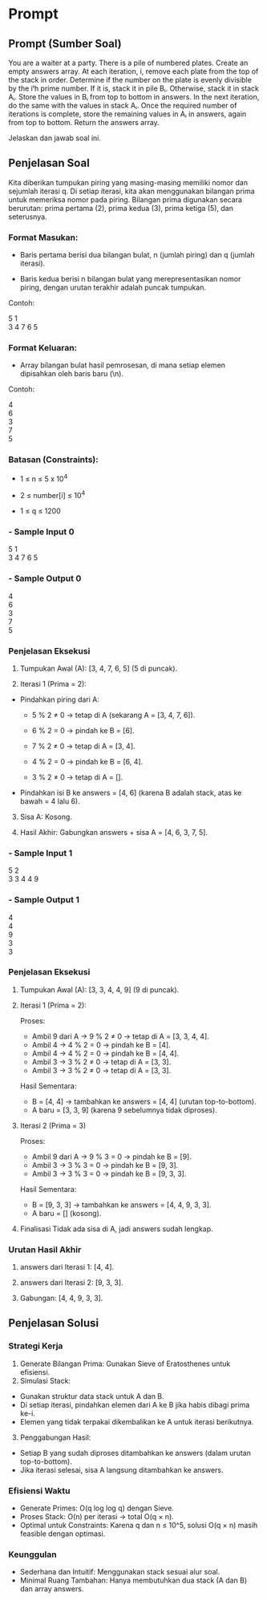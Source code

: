 # Prompt 

## Prompt (Sumber Soal)

You are a waiter at a party. There is a pile of numbered plates. Create an empty answers array. At each iteration, i, remove each plate from the top of the stack in order. Determine if the number on the plate is evenly divisible by the iᵗh prime number. If it is, stack it in pile Bᵢ. Otherwise, stack it in stack Aᵢ. Store the values in Bᵢ from top to bottom in answers. In the next iteration, do the same with the values in stack Aᵢ. Once the required number of iterations is complete, store the remaining values in Aᵢ in answers, again from top to bottom. Return the answers array.

Jelaskan dan jawab soal ini.


## Penjelasan Soal
Kita diberikan tumpukan piring yang masing-masing memiliki nomor dan sejumlah iterasi q. Di setiap iterasi, kita akan menggunakan bilangan prima untuk memeriksa nomor pada piring. Bilangan prima digunakan secara berurutan: prima pertama (2), prima kedua (3), prima ketiga (5), dan seterusnya.


### Format Masukan:
- Baris pertama berisi dua bilangan bulat, n (jumlah piring) dan q (jumlah iterasi).

- Baris kedua berisi n bilangan bulat yang merepresentasikan nomor piring, dengan urutan terakhir adalah puncak tumpukan.

Contoh: 

5 1  
3 4 7 6 5  

### Format Keluaran:
- Array bilangan bulat hasil pemrosesan, di mana setiap elemen dipisahkan oleh baris baru (\n).

Contoh:

4  
6  
3  
7  
5  
### Batasan (Constraints):
- 1 ≤ n ≤ 5 x 10<sup>4</sup>

- 2 ≤ number[i] ≤ 10<sup>4</sup>

- 1 ≤ q ≤ 1200

### - Sample Input 0

5 1  
3 4 7 6 5  

### - Sample Output 0

4  
6  
3  
7  
5  


### Penjelasan Eksekusi
1. Tumpukan Awal (A): [3, 4, 7, 6, 5] (5 di puncak).

2. Iterasi 1 (Prima = 2):

- Pindahkan piring dari A:

    - 5 % 2 ≠ 0 → tetap di A (sekarang A = [3, 4, 7, 6]).

    - 6 % 2 = 0 → pindah ke B = [6].

    - 7 % 2 ≠ 0 → tetap di A = [3, 4].

    - 4 % 2 = 0 → pindah ke B = [6, 4].

    - 3 % 2 ≠ 0 → tetap di A = [].

- Pindahkan isi B ke answers = [4, 6] (karena B adalah stack, atas ke bawah = 4 lalu 6).

3. Sisa A: Kosong.

4. Hasil Akhir: Gabungkan answers + sisa A = [4, 6, 3, 7, 5].

### - Sample Input 1

5 2  
3 3 4 4 9  

### - Sample Output 1

4  
4  
9  
3  
3  

### Penjelasan Eksekusi
1. Tumpukan Awal (A): [3, 3, 4, 4, 9] (9 di puncak).
2. Iterasi 1 (Prima = 2):
   
   Proses:
    - Ambil 9 dari A → 9 % 2 ≠ 0 → tetap di A = [3, 3, 4, 4].
    - Ambil 4 → 4 % 2 = 0 → pindah ke B = [4].
    - Ambil 4 → 4 % 2 = 0 → pindah ke B = [4, 4].
    - Ambil 3 → 3 % 2 ≠ 0 → tetap di A = [3, 3].
    - Ambil 3 → 3 % 2 ≠ 0 → tetap di A = [3, 3].
      
    Hasil Sementara:
    - B = [4, 4] → tambahkan ke answers = [4, 4] (urutan top-to-bottom).
    - A baru = [3, 3, 9] (karena 9 sebelumnya tidak diproses).
3. Iterasi 2 (Prima = 3)
   
   Proses:
    - Ambil 9 dari A → 9 % 3 = 0 → pindah ke B = [9].
    - Ambil 3 → 3 % 3 = 0 → pindah ke B = [9, 3].
    - Ambil 3 → 3 % 3 = 0 → pindah ke B = [9, 3, 3].
      
   Hasil Sementara:
    - B = [9, 3, 3] → tambahkan ke answers = [4, 4, 9, 3, 3].
    - A baru = [] (kosong).

  4. Finalisasi
     Tidak ada sisa di A, jadi answers sudah lengkap.

### Urutan Hasil Akhir
1. answers dari Iterasi 1: [4, 4].

2. answers dari Iterasi 2: [9, 3, 3].

3. Gabungan: [4, 4, 9, 3, 3].

## Penjelasan Solusi


### Strategi Kerja
1. Generate Bilangan Prima: Gunakan Sieve of Eratosthenes untuk efisiensi.
2. Simulasi Stack:
  - Gunakan struktur data stack untuk A dan B.
  - Di setiap iterasi, pindahkan elemen dari A ke B jika habis dibagi prima ke-i.
  - Elemen yang tidak terpakai dikembalikan ke A untuk iterasi berikutnya.
3. Penggabungan Hasil:
  - Setiap B yang sudah diproses ditambahkan ke answers (dalam urutan top-to-bottom).
  - Jika iterasi selesai, sisa A langsung ditambahkan ke answers.


### Efisiensi Waktu
- Generate Primes: O(q log log q) dengan Sieve.
- Proses Stack: O(n) per iterasi → total O(q × n).
- Optimal untuk Constraints: Karena q dan n ≤ 10^5, solusi O(q × n) masih feasible dengan optimasi.

### Keunggulan
- Sederhana dan Intuitif: Menggunakan stack sesuai alur soal.
- Minimal Ruang Tambahan: Hanya membutuhkan dua stack (A dan B) dan array answers.
